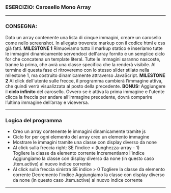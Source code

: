 ### ESERCIZIO: Carosello Mono Array

---

### **CONSEGNA:**
Dato un array contenente una lista di cinque immagini, creare un carosello come nello screenshot.
In allegato troverete markup con il codice html e css già fatti.
**MILESTONE 1**
Rimuoviamo tutto il markup statico e inseriamo tutte le immagini dinamicamente servendoci dell'array fornito e un semplice ciclo for che concatena un template literal.
Tutte le immagini saranno nascoste, tranne la prima, che avrà una classe specifica che la renderà visibile.
Al termine di questa fase ci ritroveremo con lo stesso slider stilato nella milestone 1, ma costruito dinamicamente attraverso JavaScript.
**MILESTONE 2**
Al click dell'utente sulle frecce, il programma cambierà l’immagine attiva, che quindi verrà visualizzata al posto della precedente.
**BONUS:**
Aggiungere il **ciclo infinito** del carosello. Ovvero se è attiva la prima immagine e l'utente clicca la freccia per andare all’immagine precedente, dovrà comparire l’ultima immagine dell’array e viceversa.

---

### Logica del programma

- Creo un array contenente le immagini dinamicamente tramite js
- Ciclo for per ogni elemento del array creo un elemento immagine
- Mostrare le immagini tramite una classe con display diverso da none
- Al click sulla freccia right: 
SE l'indice < (lunghezza-array - 1)  
  Togliere la classe da elemento corrente 
  Incrementiamo l'indice 
  Aggiungiamo la classe con display diverso da none (in questo caso .item.active)  al nuovo indice corrente
- Al click sulla freccia sinistra 
SE indice > 0 
  Togliere la classe da elemento corrente 
   Decremento l'indice 
   Aggiungiamo la classe con display diverso da none (in questo caso .item.active) al nuovo indice corrente

---


